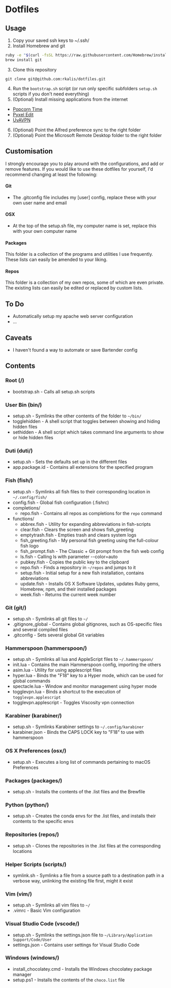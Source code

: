 # Dotfiles

## Usage
1. Copy your saved ssh keys to ~/.ssh/
2. Install Homebrew and git

  ```bash
  ruby -e "$(curl -fsSL https://raw.githubusercontent.com/Homebrew/install/master/install)"
  brew install git
  ```
3. Clone this repository

  ```
  git clone git@github.com:rkalis/dotfiles.git
  ```
4. Run the `bootstrap.sh` script (or run only specific subfolders `setup.sh` scripts if you don't need everything)
5. (Optional) Install missing applications from the internet
  * [Popcorn Time](http://popcorn-time.se/)
  * [Pyxel Edit](http://pyxeledit.com/)
  * [UvAVPN](http://student.uva.nl/en/az/content/uvavpn/\download/download-uvavpn-software.html)
6. (Optional) Point the Alfred preference sync to the right folder
7. (Optional) Point the Microsoft Remote Desktop folder to the right folder

## Customisation
I strongly encourage you to play around with the configurations, and add or remove features.
If you would like to use these dotfiles for yourself, I'd recommend changing at least the following:

#### Git
* The .gitconfig file includes my [user] config, replace these with your own user name and email

#### OSX
* At the top of the setup.sh file, my computer name is set, replace this with your own computer name

####  Packages
This folder is a collection of the programs and utilities I use frequently. These lists can easily be amended to your liking.

#### Repos
This folder is a collection of my own repos, some of which are even private. The existing lists can easily be edited or replaced by custom lists.

## To Do

* Automatically setup my apache web server configuration
* ...

## Caveats

* I haven't found a way to automate or save Bartender config

## Contents

### Root (/)
* bootstrap.sh - Calls all setup.sh scripts

### User Bin (bin/)
* setup.sh - Symlinks the other contents of the folder to `~/bin/`
* togglehidden - A shell script that toggles between showing and hiding hidden 
files
* sethidden - A shell script which takes command line arguments to show or hide
hidden files

### Duti (duti/)
* setup.sh - Sets the defaults set up in the different files
* app.package.id - Contains all extensions for the specified program

### Fish (fish/)
* setup.sh - Symlinks all fish files to their corresponding location in `~/.config/fish/`
* config.fish - Global fish configuration (.fishrc)
* completions/
  * repo.fish - Contains all repos as completions for the `repo` command
* functions/
  * abbrex.fish - Utility for expanding abbreviations in fish-scripts
  * clear.fish - Clears the screen and shows fish_greeting
  * emptytrash.fish - Empties trash and clears system logs
  * fish_greeting.fish - My personal fish greeting using the
  full-colour fish logo
  * fish_prompt.fish - The Classic + Git prompt from the fish web config
  * ls.fish - Calling ls with parameter --color=auto
  * pubkey.fish - Copies the public key to the clipboard
  * repo.fish - Finds a repository in `~/repos` and jumps to it
  * setup.fish - Initial setup for a new fish installation,
  contains abbreviations
  * update.fish - Installs OS X Software Updates, updates Ruby gems, Homebrew,
  npm, and their installed packages
  * week.fish - Returns the current week number

### Git (git/)
* setup.sh - Symlinks all git files to `~/`
* .gitignore_global - Contains global gitignores, such as OS-specific files and
several compiled files
* .gitconfig - Sets several global Git variables

### Hammerspoon (hammerspoon/)
* setup.sh - Symlinks all lua and AppleScript files to `~/.hammerspoon/`
* init.lua - Contains the main Hammerspoon config, importing the others
* asim.lua - Utility for using applescript files
* hyper.lua - Binds the "F18" key to a Hyper mode, which can be used for 
global commands
* spectacle.lua - Window and monitor management using hyper mode
* togglevpn.lua - Binds a shortcut to the execution of `togglevpn.applescript`
* togglevpn.applescript - Toggles Viscosity vpn connection

### Karabiner (karabiner/)
* setup.sh - Symlinks Karabiner settings to `~/.config/karabiner`
* karabiner.json - Binds the CAPS LOCK key to "F18" to use with hammerspoon

### OS X Preferences (osx/)
* setup.sh - Executes a long list of commands pertaining to macOS Preferences

### Packages (packages/)
* setup.sh - Installs the contents of the .list files and the Brewfile

### Python (python/)
* setup.sh - Creates the conda envs for the .list files, and installs their
contents to the specific envs

### Repositories (repos/)
* setup.sh - Clones the repositories in the .list files at the corresponding
locations

### Helper Scripts (scripts/)
* symlink.sh - Symlinks a file from a source path to a destination path in a
verbose way, unlinking the existing file first, might it exist

### Vim (vim/)
* setup.sh - Symlinks all vim files to `~/`
* .vimrc - Basic Vim configuration

### Visual Studio Code (vscode/)
* setup.sh - Symlinks the settings.json file to `~/Library/Application Support/Code/User`
* settings.json - Contains user settings for Visual Studio Code

### Windows (windows/)
* install_chocolatey.cmd - Installs the Windows chocolatey package manager
* setup.ps1 - Installs the contents of the `choco.list` file
